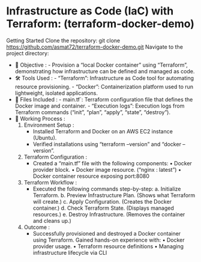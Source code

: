 # Infrastructure as Code (IaC) with Terraform:  (terraform-docker-demo)
  Getting Started Clone the repository: git clone https://github.com/asmat72/terraform-docker-demo.git  Navigate to the project directory:
- 📌 Objective : 
      - Provision a “local Docker container” using “Terraform”, demonstrating how infrastructure can be defined and managed as code.
- 🛠 Tools Used :
      - “Terraform”:  Infrastructure as Code tool for automating resource provisioning.
      - “Docker”: Containerization platform used to run lightweight, isolated applications.
 - 📁 Files Included :
       - main.tf`: Terraform configuration file that defines the Docker image and container.
       - “Execution logs”: Execution logs from Terraform commands (“init”, “plan”, “apply”, “state”, “destroy”).
- 🚀 Working Process :
    1. Environment Setup :
       - Installed Terraform and Docker on an AWS EC2 instance (Ubuntu).
       - Verified installations using “terraform –version” and “docker –version”.
    2. Terraform Configuration :
       - Created a “main.tf” file with the following components:
          • Docker provider block.
          • Docker image resource. (“nginx : latest”)
          • Docker container resource exposing port:8080
    3. Terraform Workflow :
       - Executed the following commands step-by-step:
          a. Initialize Terraform.
          b. Preview Infrastructure Plan. (Shows what Terraform will create.)
          c. Apply Configuration. (Creates the Docker container.)
          d. Check Terraform State. (Displays managed resources.)
          e. Destroy Infrastructure. (Removes the container and cleans up.)
    4. Outcome :
       - Successfully provisioned and destroyed a Docker container using Terraform. Gained hands-on experience with:
          • Docker provider usage.
         • Terraform resource definitions
         • Managing infrastructure lifecycle via CLI

